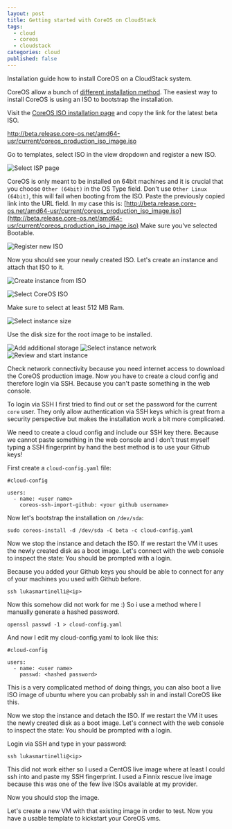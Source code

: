 ```yaml
---
layout: post
title: Getting started with CoreOS on CloudStack
tags:
  - cloud
  - coreos
  - cloudstack
categories: cloud
published: false
---
```


Installation guide how to install CoreOS on a CloudStack system.

CoreOS allow a bunch of [different installation method](http://coreos.com/docs/running-coreos/platforms).
The easiest way to install CoreOS is using an ISO to bootstrap the installation.

Visit the [CoreOS ISO installation page](http://coreos.com/docs/running-coreos/platforms/iso/) and copy the
link for the latest beta ISO.

http://beta.release.core-os.net/amd64-usr/current/coreos_production_iso_image.iso

Go to templates, select ISO in the view dropdown and register a new ISO.

![Select ISP page](/media/cloudstack/select-iso-page.png)

CoreOS is only meant to be installed on 64bit machines and it is crucial that you choose
`Other (64bit)` in the OS Type field. Don't use `Other Linux (64bit)`, this will fail when booting from
the ISO. Paste the previously copied link into the URL field. In my case this is:
[http://beta.release.core-os.net/amd64-usr/current/coreos_production_iso_image.iso](http://beta.release.core-os.net/amd64-usr/current/coreos_production_iso_image.iso)
Make sure you've selected Bootable.

![Register new ISO](/media/cloudstack/register-iso.png)

Now you should see your newly created ISO.
Let's create an instance and attach that ISO to it.

![Create instance from ISO](/media/cloudstack/create-instance-setup.png)


![Select CoreOS ISO](/media/cloudstack/create-instance-template.png)

Make sure to select at least 512 MB Ram.

![Select instance size](/media/cloudstack/create-instance-compute.png)

Use the disk size for the root image to be installed.

![Add additional storage](/media/cloudstack/create-instance-data-disk.png)
![Select instance network](/media/cloudstack/create-instance-network.png)
![Review and start instance](/media/cloudstack/create-instance-review.png)

Check network connectivity because you need internet access to download
the CoreOS production image.
Now you have to create a cloud config and therefore login via SSH.
Because you can't paste something in the web console.

To login via SSH I first tried to find out or set the password for
the current `core` user. They only allow authentication via SSH keys which is
great from a security perspective but makes the installation work a bit more
complicated.

We need to create a cloud config and include our SSH key there.
Because we cannot paste something in the web console and I don't trust myself
typing a SSH fingerprint by hand the best method is to use your Github keys!

First create a `cloud-config.yaml` file:
```
#cloud-config

users:
  - name: <user name>
    coreos-ssh-import-github: <your github username>
```

Now let's bootstrap the installation on `/dev/sda`:
```
sudo coreos-install -d /dev/sda -C beta -c cloud-config.yaml
```

Now we stop the instance and detach the ISO.
If we restart the VM it uses the newly created disk as a boot image.
Let's connect with the web console to inspect the state: You should be prompted with a login.

Because you added your Github keys you should be able to connect for any of your machines you
used with Github before.

```
ssh lukasmartinelli@<ip>
```

Now this somehow did not work for me :)
So i use a method where I manually generate a hashed password.
```
openssl passwd -1 > cloud-config.yaml
```

And now I edit my cloud-config.yaml to look like this:
```
#cloud-config

users:
  - name: <user name>
    passwd: <hashed password>
```

This is a very complicated method of doing things, you can also boot a live ISO image of ubuntu where you can
probably ssh in and install CoreOS like this.

Now we stop the instance and detach the ISO.
If we restart the VM it uses the newly created disk as a boot image.
Let's connect with the web console to inspect the state: You should be prompted with a login.

Login via SSH and type in your password:

```
ssh lukasmartinelli@<ip>
```

This did not work either so I used a CentOS live image where at least I could ssh into and paste my
SSH fingerprint.
I used a Finnix rescue live image because this was one of the few live ISOs available at my provider.

Now you should stop the image.

Let's create a new VM with that existing image in order to test.
Now you have a usable template to kickstart your  CoreOS vms.


